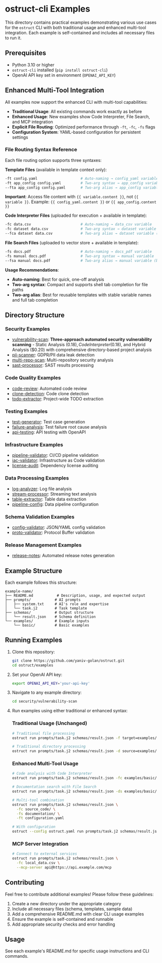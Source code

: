 # ostruct-cli Examples

This directory contains practical examples demonstrating various use cases for the `ostruct` CLI with both traditional usage and enhanced multi-tool integration. Each example is self-contained and includes all necessary files to run it.

## Prerequisites

- Python 3.10 or higher
- `ostruct-cli` installed (`pip install ostruct-cli`)
- OpenAI API key set in environment (`OPENAI_API_KEY`)

## Enhanced Multi-Tool Integration

All examples now support the enhanced CLI with multi-tool capabilities:

- **Traditional Usage**: All existing commands work exactly as before
- **Enhanced Usage**: New examples show Code Interpreter, File Search, and MCP integration
- **Explicit File Routing**: Optimized performance through `-ft`, `-fc`, `-fs` flags
- **Configuration System**: YAML-based configuration for persistent settings

### File Routing Syntax Reference

Each file routing option supports three syntaxes:

**Template Files** (available in template context only):

```bash
-ft config.yaml                    # Auto-naming → config_yaml variable
-ft app_config config.yaml         # Two-arg syntax → app_config variable
--fta app_config config.yaml       # Two-arg alias → app_config variable (best tab completion)
```

**Important**: Access file content with `{{ variable.content }}`, not `{{ variable }}`.
Example: `{{ config_yaml.content }}` or `{{ app_config.content }}`

**Code Interpreter Files** (uploaded for execution + available in template):

```bash
-fc data.csv                       # Auto-naming → data_csv variable
-fc dataset data.csv               # Two-arg syntax → dataset variable
--fca dataset data.csv             # Two-arg alias → dataset variable (best tab completion)
```

**File Search Files** (uploaded to vector store + available in template):

```bash
-fs docs.pdf                       # Auto-naming → docs_pdf variable
-fs manual docs.pdf                # Two-arg syntax → manual variable
--fsa manual docs.pdf              # Two-arg alias → manual variable (best tab completion)
```

**Usage Recommendations**:

- **Auto-naming**: Best for quick, one-off analysis
- **Two-arg syntax**: Compact and supports shell tab completion for file paths
- **Two-arg alias**: Best for reusable templates with stable variable names and full tab completion

## Directory Structure

### Security Examples

- [vulnerability-scan](security/vulnerability-scan/): **Three-approach automated security vulnerability scanning** - Static Analysis ($0.18), Code Interpreter ($0.18), and Hybrid Analysis ($0.20) with comprehensive directory-based project analysis
- [pii-scanner](security/pii-scanner/): GDPR/PII data leak detection
- [multi-repo-scan](security/multi-repo-scan/): Multi-repository security analysis
- [sast-processor](security/sast-processor/): SAST results processing

### Code Quality Examples

- [code-review](code-quality/code-review/): Automated code review
- [clone-detection](code-quality/clone-detection/): Code clone detection
- [todo-extractor](code-quality/todo-extractor/): Project-wide TODO extraction

### Testing Examples

- [test-generator](testing/test-generator/): Test case generation
- [failure-analysis](testing/failure-analysis/): Test failure root cause analysis
- [api-testing](testing/api-testing/): API testing with OpenAPI

### Infrastructure Examples

- [pipeline-validator](infrastructure/pipeline-validator/): CI/CD pipeline validation
- [iac-validator](infrastructure/iac-validator/): Infrastructure as Code validation
- [license-audit](infrastructure/license-audit/): Dependency license auditing

### Data Processing Examples

- [log-analyzer](data-processing/log-analyzer/): Log file analysis
- [stream-processor](data-processing/stream-processor/): Streaming text analysis
- [table-extractor](data-processing/table-extractor/): Table data extraction
- [pipeline-config](data-processing/pipeline-config/): Data pipeline configuration

### Schema Validation Examples

- [config-validator](schema-validation/config-validator/): JSON/YAML config validation
- [proto-validator](schema-validation/proto-validator/): Protocol Buffer validation

### Release Management Examples

- [release-notes](release-management/release-notes/): Automated release notes generation

## Example Structure

Each example follows this structure:

```
example-name/
├── README.md           # Description, usage, and expected output
├── prompts/           # AI prompts
│   ├── system.txt     # AI's role and expertise
│   └── task.j2        # Task template
├── schemas/           # Output structure
│   └── result.json    # Schema definition
└── examples/          # Example inputs
    └── basic/         # Basic examples
```

## Running Examples

1. Clone this repository:

   ```bash
   git clone https://github.com/yaniv-golan/ostruct.git
   cd ostruct/examples
   ```

2. Set your OpenAI API key:

   ```bash
   export OPENAI_API_KEY='your-api-key'
   ```

3. Navigate to any example directory:

   ```bash
   cd security/vulnerability-scan
   ```

4. Run examples using either traditional or enhanced syntax:

   ### Traditional Usage (Unchanged)

   ```bash
   # Traditional file processing
   ostruct run prompts/task.j2 schemas/result.json -f target=examples/basic/app.py

   # Traditional directory processing
   ostruct run prompts/task.j2 schemas/result.json -d source=examples/basic/
   ```

   ### Enhanced Multi-Tool Usage

   ```bash
   # Code analysis with Code Interpreter
   ostruct run prompts/task.j2 schemas/result.json -fc examples/basic/app.py

   # Documentation search with File Search
   ostruct run prompts/task.j2 schemas/result.json -ds examples/basic/ -ft config.yaml

   # Multi-tool combination
   ostruct run prompts/task.j2 schemas/result.json \
     -fc source_code/ \
     -fs documentation/ \
     -ft configuration.yaml

   # With configuration
   ostruct --config ostruct.yaml run prompts/task.j2 schemas/result.json -fc data/
   ```

   ### MCP Server Integration

   ```bash
   # Connect to external services
   ostruct run prompts/task.j2 schemas/result.json \
     -fc local_data.csv \
     --mcp-server api@https://api.example.com/mcp
   ```

## Contributing

Feel free to contribute additional examples! Please follow these guidelines:

1. Create a new directory under the appropriate category
2. Include all necessary files (schema, templates, sample data)
3. Add a comprehensive README.md with clear CLI usage examples
4. Ensure the example is self-contained and runnable
5. Add appropriate security checks and error handling

## Usage

See each example's README.md for specific usage instructions and CLI commands.

